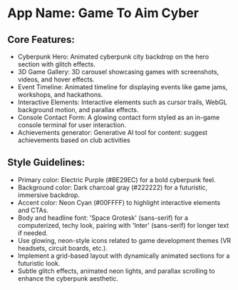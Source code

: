 # **App Name**: Game To Aim Cyber

## Core Features:

- Cyberpunk Hero: Animated cyberpunk city backdrop on the hero section with glitch effects.
- 3D Game Gallery: 3D carousel showcasing games with screenshots, videos, and hover effects.
- Event Timeline: Animated timeline for displaying events like game jams, workshops, and hackathons.
- Interactive Elements: Interactive elements such as cursor trails, WebGL background motion, and parallax effects.
- Console Contact Form: A glowing contact form styled as an in-game console terminal for user interaction.
- Achievements generator: Generative AI tool for content: suggest achievements based on club activities

## Style Guidelines:

- Primary color: Electric Purple (#BE29EC) for a bold cyberpunk feel.
- Background color: Dark charcoal gray (#222222) for a futuristic, immersive backdrop.
- Accent color: Neon Cyan (#00FFFF) to highlight interactive elements and CTAs.
- Body and headline font: 'Space Grotesk' (sans-serif) for a computerized, techy look, pairing with 'Inter' (sans-serif) for longer text if needed.
- Use glowing, neon-style icons related to game development themes (VR headsets, circuit boards, etc.).
- Implement a grid-based layout with dynamically animated sections for a futuristic look.
- Subtle glitch effects, animated neon lights, and parallax scrolling to enhance the cyberpunk aesthetic.
